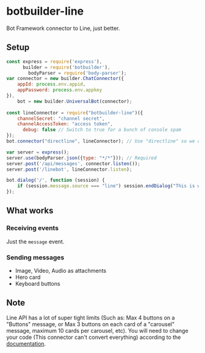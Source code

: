 # botbuilder-line
Bot Framework connector to Line, just better.

## Setup
```js
const express = require('express'),
      builder = require('botbuilder'),
	    bodyParser = require('body-parser');
var connector = new builder.ChatConnector({
    appId: process.env.appid,
    appPassword: process.env.appkey
}),
    bot = new builder.UniversalBot(connector);
    
const lineConnector = require("botbuilder-line")({
    channelSecret: "channel secret",
    channelAccessToken: "access token",
	  debug: false // Switch to true for a bunch of console spam
});
bot.connector("directline", lineConnector); // Use "directline" so we can cheat BotBuilder

var server = express();
server.use(bodyParser.json({type: "*/*"})); // Required
server.post('/api/messages', connector.listen());
server.post('/linebot', lineConnector.listen);

bot.dialog('/', function (session) {
	if (session.message.source === "line") session.endDialog("This is working.");
});
```

## What works
### Receiving events
Just the `message` event.

### Sending messages
* Image, Video, Audio as attachments
* Hero card
* Keyboard buttons

## Note
Line API has a lot of super tight limits (Such as: Max 4 buttons on a "Buttons" message, or Max 3 buttons on each card of a "carousel" message, maximum 10 cards per carousel, etc). You will need to change your code (This connector can't convert everything) according to the [documentation](https://developers.line.me/en/docs/messaging-api/reference/).
